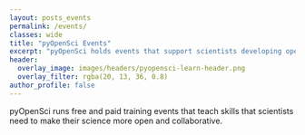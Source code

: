 ```yaml
---
layout: posts_events
permalink: /events/
classes: wide
title: "pyOpenSci Events"
excerpt: "pyOpenSci holds events that support scientists developing open science skills."
header:
  overlay_image: images/headers/pyopensci-learn-header.png
  overlay_filter: rgba(20, 13, 36, 0.8)
author_profile: false
---
```


pyOpenSci runs free and paid training events that teach skills that scientists need
to make their science more open and collaborative.
